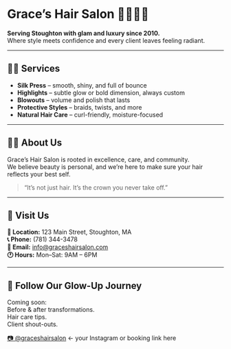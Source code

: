 # Grace’s Hair Salon 💇🏽‍♀️✨

**Serving Stoughton with glam and luxury since 2010.**  
Where style meets confidence and every client leaves feeling radiant.

---

## 💇🏽 Services

- **Silk Press** – smooth, shiny, and full of bounce  
- **Highlights** – subtle glow or bold dimension, always custom  
- **Blowouts** – volume and polish that lasts  
- **Protective Styles** – braids, twists, and more  
- **Natural Hair Care** – curl-friendly, moisture-focused

---

## 👋🏽 About Us

Grace’s Hair Salon is rooted in excellence, care, and community.  
We believe beauty is personal, and we’re here to make sure your hair reflects your best self.

> “It’s not just hair. It’s the crown you never take off.”

---

## 📍 Visit Us

**📍 Location:** 123 Main Street, Stoughton, MA  
**📞 Phone:** (781) 344-3478  
**📧 Email:** info@graceshairsalon.com  
**🕐 Hours:** Mon–Sat: 9AM – 6PM

---

## 📸 Follow Our Glow-Up Journey

Coming soon:  
Before & after transformations.  
Hair care tips.  
Client shout-outs.

[📷 @graceshairsalon](#) ← your Instagram or booking link here
